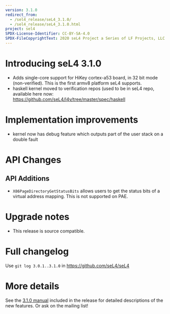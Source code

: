 ```yaml
---
version: 3.1.0
redirect_from:
  - /sel4_release/seL4_3.1.0/
  - /sel4_release/seL4_3.1.0.html
project: sel4
SPDX-License-Identifier: CC-BY-SA-4.0
SPDX-FileCopyrightText: 2020 seL4 Project a Series of LF Projects, LLC.
---
```

# Introducing seL4 3.1.0


- Adds single-core support for HiKey cortex-a53 board, in 32 bit
      mode (non-verified). This is the first armv8 platform
      seL4 supports.
- haskell kernel moved to verification repos (used to be in seL4
      repo, available here now:
      <https://github.com/seL4/l4v/tree/master/spec/haskell>

# Implementation improvements


- kernel now has debug feature which outputs part of the user stack
      on a double fault

# API Changes


## API Additions


- `X86PageDirectoryGetStatusBits` allows users to get the status
      bits of a virtual address mapping. This is not supported on PAE.

# Upgrade notes


- This release is source compatible.

# Full changelog


Use `git log 3.0.1..3.1.0` in <https://github.com/seL4/seL4>

# More details


See the
[3.1.0 manual](http://sel4.systems/Info/Docs/seL4-manual-3.1.0.pdf) included in the release for detailed descriptions of the new
features. Or ask on the mailing list!
